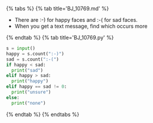 {% tabs %}
{% tab title='BJ_10769.md' %}

* There are :-) for happy faces and :-( for sad faces.
* When you get a text message, find which occurs more

{% endtab %}
{% tab title='BJ_10769.py' %}

```py
s = input()
happy = s.count(":-)")
sad = s.count(":-(")
if happy < sad:
  print("sad")
elif happy > sad:
  print("happy")
elif happy == sad != 0:
  print("unsure")
else:
  print("none")
```

{% endtab %}
{% endtabs %}